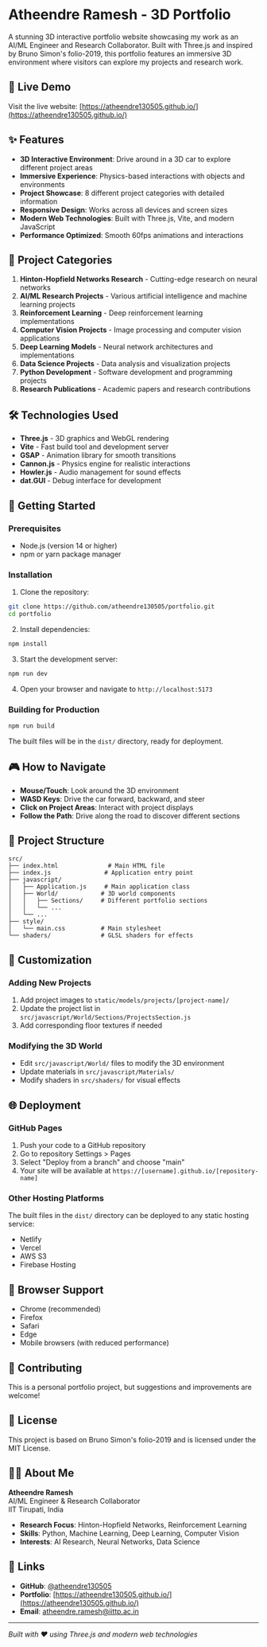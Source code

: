 # Atheendre Ramesh - 3D Portfolio

A stunning 3D interactive portfolio website showcasing my work as an AI/ML Engineer and Research Collaborator. Built with Three.js and inspired by Bruno Simon's folio-2019, this portfolio features an immersive 3D environment where visitors can explore my projects and research work.

## 🚀 Live Demo

Visit the live website: [https://atheendre130505.github.io/](https://atheendre130505.github.io/)

## ✨ Features

- **3D Interactive Environment**: Drive around in a 3D car to explore different project areas
- **Immersive Experience**: Physics-based interactions with objects and environments
- **Project Showcase**: 8 different project categories with detailed information
- **Responsive Design**: Works across all devices and screen sizes
- **Modern Web Technologies**: Built with Three.js, Vite, and modern JavaScript
- **Performance Optimized**: Smooth 60fps animations and interactions

## 🎯 Project Categories

1. **Hinton-Hopfield Networks Research** - Cutting-edge research on neural networks
2. **AI/ML Research Projects** - Various artificial intelligence and machine learning projects
3. **Reinforcement Learning** - Deep reinforcement learning implementations
4. **Computer Vision Projects** - Image processing and computer vision applications
5. **Deep Learning Models** - Neural network architectures and implementations
6. **Data Science Projects** - Data analysis and visualization projects
7. **Python Development** - Software development and programming projects
8. **Research Publications** - Academic papers and research contributions

## 🛠️ Technologies Used

- **Three.js** - 3D graphics and WebGL rendering
- **Vite** - Fast build tool and development server
- **GSAP** - Animation library for smooth transitions
- **Cannon.js** - Physics engine for realistic interactions
- **Howler.js** - Audio management for sound effects
- **dat.GUI** - Debug interface for development

## 🚀 Getting Started

### Prerequisites

- Node.js (version 14 or higher)
- npm or yarn package manager

### Installation

1. Clone the repository:
```bash
git clone https://github.com/atheendre130505/portfolio.git
cd portfolio
```

2. Install dependencies:
```bash
npm install
```

3. Start the development server:
```bash
npm run dev
```

4. Open your browser and navigate to `http://localhost:5173`

### Building for Production

```bash
npm run build
```

The built files will be in the `dist/` directory, ready for deployment.

## 🎮 How to Navigate

- **Mouse/Touch**: Look around the 3D environment
- **WASD Keys**: Drive the car forward, backward, and steer
- **Click on Project Areas**: Interact with project displays
- **Follow the Path**: Drive along the road to discover different sections

## 📁 Project Structure

```
src/
├── index.html              # Main HTML file
├── index.js               # Application entry point
├── javascript/
│   ├── Application.js     # Main application class
│   ├── World/            # 3D world components
│   │   ├── Sections/     # Different portfolio sections
│   │   └── ...
│   └── ...
├── style/
│   └── main.css          # Main stylesheet
└── shaders/              # GLSL shaders for effects
```

## 🎨 Customization

### Adding New Projects

1. Add project images to `static/models/projects/[project-name]/`
2. Update the project list in `src/javascript/World/Sections/ProjectsSection.js`
3. Add corresponding floor textures if needed

### Modifying the 3D World

- Edit `src/javascript/World/` files to modify the 3D environment
- Update materials in `src/javascript/Materials/`
- Modify shaders in `src/shaders/` for visual effects

## 🌐 Deployment

### GitHub Pages

1. Push your code to a GitHub repository
2. Go to repository Settings > Pages
3. Select "Deploy from a branch" and choose "main"
4. Your site will be available at `https://[username].github.io/[repository-name]`

### Other Hosting Platforms

The built files in the `dist/` directory can be deployed to any static hosting service:
- Netlify
- Vercel
- AWS S3
- Firebase Hosting

## 📱 Browser Support

- Chrome (recommended)
- Firefox
- Safari
- Edge
- Mobile browsers (with reduced performance)

## 🤝 Contributing

This is a personal portfolio project, but suggestions and improvements are welcome!

## 📄 License

This project is based on Bruno Simon's folio-2019 and is licensed under the MIT License.

## 👨‍💻 About Me

**Atheendre Ramesh**  
AI/ML Engineer & Research Collaborator  
IIT Tirupati, India

- **Research Focus**: Hinton-Hopfield Networks, Reinforcement Learning
- **Skills**: Python, Machine Learning, Deep Learning, Computer Vision
- **Interests**: AI Research, Neural Networks, Data Science

## 🔗 Links

- **GitHub**: [@atheendre130505](https://github.com/atheendre130505)
- **Portfolio**: [https://atheendre130505.github.io/](https://atheendre130505.github.io/)
- **Email**: atheendre.ramesh@iittp.ac.in

---

*Built with ❤️ using Three.js and modern web technologies*
